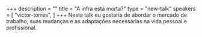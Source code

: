+++
description = ""
title = "A infra está morta?"
type = "new-talk"
speakers = [
        "victor-torres",
]
+++
Nesta talk eu gostaria de abordar o mercado de trabalho, suas mudanças e as adaptações necessárias na vida pessoal e profissional.